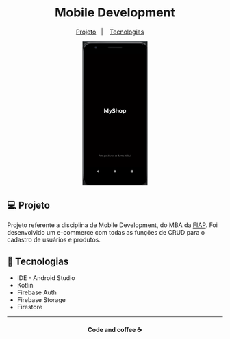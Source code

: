 <h1 align="center">Mobile Development</h1>
 <p align="center">
   <a href="#-projeto">Projeto</a>&nbsp;&nbsp;&nbsp;|&nbsp;&nbsp;&nbsp;
   <a href="#tecnologias">Tecnologias</a>&nbsp;&nbsp;&nbsp;&nbsp;&nbsp;&nbsp;
 </p>

   <p align="center">
    <img alt="demo" src=".github/print.png" width="30%">
  </p>


 ## 💻 Projeto
 Projeto referente a disciplina de Mobile Development, do MBA da [FIAP](https://www.fiap.com.br/mba/mba-em-full-stack-developer-microservices-cloud-e-iot/). Foi desenvolvido um e-commerce com todas as funções de CRUD para o cadastro de usuários e produtos.
 
 
 ## :rocket: Tecnologias
 - IDE - Android Studio
 - Kotlin
 - Firebase Auth
 - Firebase Storage
 - Firestore

 ---
<h4 align="center">
   Code and coffee ☕
</h4>
